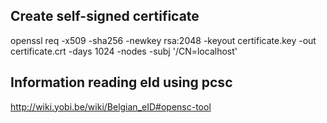 Create self-signed certificate
------------------------------
openssl req -x509 -sha256 -newkey rsa:2048 -keyout certificate.key -out certificate.crt -days 1024 -nodes -subj '/CN=localhost'

Information reading eId using pcsc
----------------------------------
http://wiki.yobi.be/wiki/Belgian_eID#opensc-tool